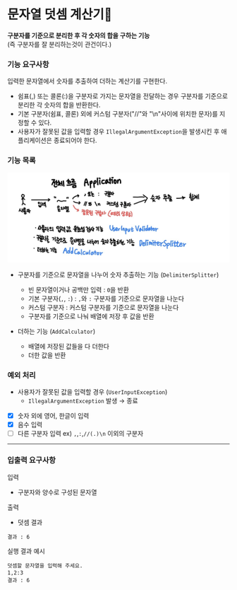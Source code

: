 # 문자열 덧셈 계산기🧮

**구분자를 기준으로 분리한 후 각 숫자의 합을 구하는 기능**  
(즉 구분자를 잘 분리하는것이 관건이다.)    

### 기능 요구사항  
입력한 문자열에서 숫자를 추출하여 더하는 계산기를 구현한다.  

- 쉼표(,) 또는 콜론(:)을 구분자로 가지는 문자열을 전달하는 경우 구분자를 기준으로 분리한 각 숫자의 합을 반환한다.
- 기본 구분자(쉼표, 콜론) 외에 커스텀 구분자("//"와 "\n"사이에 위치한 문자)를 지정할 수 있다.
- 사용자가 잘못된 값을 입력할 경우 `IllegalArgumentException`을 발생시킨 후 애플리케이션은 종료되어야 한다.

### 기능 목록    

![전체적인 프로그램 흐름](./images/full_flow_image.jpg)  
 
- 구분자를 기준으로 문자열을 나누어 숫자 추출하는 기능 (`DelimiterSplitter`)
  - 빈 문자열이거나 공백만 입력 : `0`을 반환
  - 기본 구분자(`,`, `:`) : `,`와 `:` 구분자를 기준으로 문자열을 나눈다
  - 커스텀 구분자 : 커스텀 구분자를 기준으로 문자열을 나눈다
  - 구분자를 기준으로 나눠 배열에 저장 후 값을 반환

- 더하는 기능 (`AddCalculator`)
  - 배열에 저장된 값들을 다 더한다
  - 더한 값을 반환

### 예외 처리  

- 사용자가 잘못된 값을 입력할 경우 (`UserInputException`)
  - `IllegalArgumentException` 발생 → 종료  
- [x] 숫자 외에 영어, 한글이 입력
- [x] 음수 입력
- [ ] 다른 구분자 입력 ex) `,`,`:`,`//(.)\n` 이외의 구분자

-------------------------------------
### 입출력 요구사항
입력  
- 구분자와 양수로 구성된 문자열

출력  
- 덧셈 결과  
```
결과 : 6
```

실행 결과 예시  
```
덧셈할 문자열을 입력해 주세요.
1,2:3
결과 : 6
```
